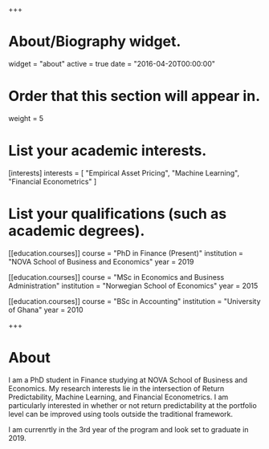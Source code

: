 +++
# About/Biography widget.
widget = "about"
active = true
date = "2016-04-20T00:00:00"

# Order that this section will appear in.
weight = 5

# List your academic interests.
[interests]
  interests = [
    "Empirical Asset Pricing",
    "Machine Learning",
    "Financial Econometrics"
  ]

# List your qualifications (such as academic degrees).
[[education.courses]]
  course = "PhD in Finance (Present)"
  institution = "NOVA School of Business and Economics"
  year = 2019

[[education.courses]]
  course = "MSc in Economics and Business Administration"
  institution = "Norwegian School of Economics"
  year = 2015

[[education.courses]]
  course = "BSc in Accounting"
  institution = "University of Ghana"
  year = 2010
 
+++

# About

I am a PhD student in Finance studying at NOVA School of Business and Economics. My research interests lie in the intersection of Return Predictability, Machine Learning, and  Financial Econometrics. I am particularly interested in whether or not return predictability at the portfolio level can be improved using tools outside the traditional framework. 

I am currenrtly in the 3rd year of the program and look set to graduate in 2019.
